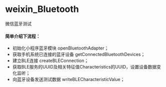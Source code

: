 # weixin_Bluetooth
微信蓝牙测试

#### 简单介绍下流程：
* 初始化小程序蓝牙模块 openBluetoothAdapter；
* 获取手机系统已连接的蓝牙设备 getConnectedBluetoothDevices；
* 建立BLE连接 createBLEConnection；
* 获取BLE服务的UUID及相关特征值Characteristics的UUID，设置设备数据变化监听；
* 向蓝牙设备发送测试数据 writeBLECharacteristicValue；